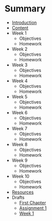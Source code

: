 # Summary

* [Introduction](README.md)
* [Content](SUMMARY.md)
* Week 1
  * Objectives
  * Homework
* Week 2
  * Objectives
  * Homework
* Week 3
  * Objectives
  * Homework
* Week 4
  * Objectives
  * Homework
* Week 5
  * Objectives
  * Homework
* Week 6
  * Objectives
  * Homework
* Week 7
  * Objectives
  * Homework
* Week 8
  * Objectives
  * Homework
* Week 9
  * Objectives
  * Homework
* Week 10
  * Objectives
  * Homework
* [Resources](resources.md)
* Drafts
  * [First Chapter](chapter1.md)
  * [Assignment 1](assignment_01.md)
  * [Week 1](week_01.md)

